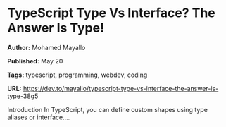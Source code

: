 # TypeScript Type Vs Interface? The Answer Is Type!

**Author:** Mohamed Mayallo

**Published:** May 20

**Tags:** typescript, programming, webdev, coding

**URL:** https://dev.to/mayallo/typescript-type-vs-interface-the-answer-is-type-38g5

Introduction   In TypeScript, you can define custom shapes using type aliases or interface....